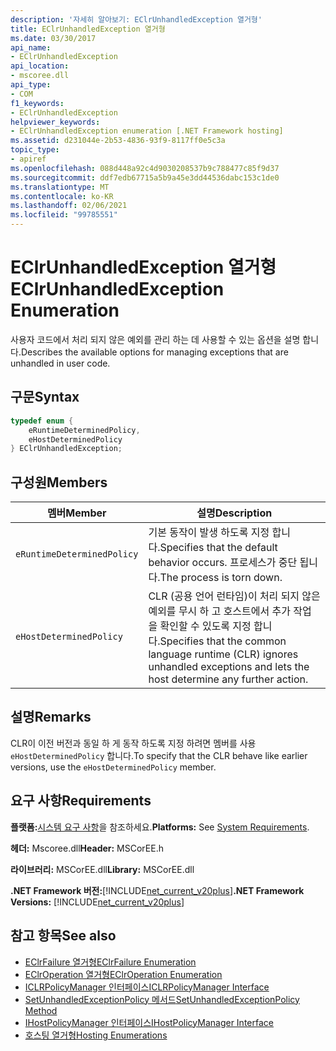 ```yaml
---
description: '자세히 알아보기: EClrUnhandledException 열거형'
title: EClrUnhandledException 열거형
ms.date: 03/30/2017
api_name:
- EClrUnhandledException
api_location:
- mscoree.dll
api_type:
- COM
f1_keywords:
- EClrUnhandledException
helpviewer_keywords:
- EClrUnhandledException enumeration [.NET Framework hosting]
ms.assetid: d231044e-2b53-4836-93f9-8117ff0e5c3a
topic_type:
- apiref
ms.openlocfilehash: 088d448a92c4d9030208537b9c788477c85f9d37
ms.sourcegitcommit: ddf7edb67715a5b9a45e3dd44536dabc153c1de0
ms.translationtype: MT
ms.contentlocale: ko-KR
ms.lasthandoff: 02/06/2021
ms.locfileid: "99785551"
---
```

# <a name="eclrunhandledexception-enumeration"></a><span data-ttu-id="b1fa8-103">EClrUnhandledException 열거형</span><span class="sxs-lookup"><span data-stu-id="b1fa8-103">EClrUnhandledException Enumeration</span></span>

<span data-ttu-id="b1fa8-104">사용자 코드에서 처리 되지 않은 예외를 관리 하는 데 사용할 수 있는 옵션을 설명 합니다.</span><span class="sxs-lookup"><span data-stu-id="b1fa8-104">Describes the available options for managing exceptions that are unhandled in user code.</span></span>  
  
## <a name="syntax"></a><span data-ttu-id="b1fa8-105">구문</span><span class="sxs-lookup"><span data-stu-id="b1fa8-105">Syntax</span></span>  
  
```cpp  
typedef enum {  
    eRuntimeDeterminedPolicy,  
    eHostDeterminedPolicy  
} EClrUnhandledException;  
```  
  
## <a name="members"></a><span data-ttu-id="b1fa8-106">구성원</span><span class="sxs-lookup"><span data-stu-id="b1fa8-106">Members</span></span>  
  
|<span data-ttu-id="b1fa8-107">멤버</span><span class="sxs-lookup"><span data-stu-id="b1fa8-107">Member</span></span>|<span data-ttu-id="b1fa8-108">설명</span><span class="sxs-lookup"><span data-stu-id="b1fa8-108">Description</span></span>|  
|------------|-----------------|  
|`eRuntimeDeterminedPolicy`|<span data-ttu-id="b1fa8-109">기본 동작이 발생 하도록 지정 합니다.</span><span class="sxs-lookup"><span data-stu-id="b1fa8-109">Specifies that the default behavior occurs.</span></span> <span data-ttu-id="b1fa8-110">프로세스가 중단 됩니다.</span><span class="sxs-lookup"><span data-stu-id="b1fa8-110">The process is torn down.</span></span>|  
|`eHostDeterminedPolicy`|<span data-ttu-id="b1fa8-111">CLR (공용 언어 런타임)이 처리 되지 않은 예외를 무시 하 고 호스트에서 추가 작업을 확인할 수 있도록 지정 합니다.</span><span class="sxs-lookup"><span data-stu-id="b1fa8-111">Specifies that the common language runtime (CLR) ignores unhandled exceptions and lets the host determine any further action.</span></span>|  
  
## <a name="remarks"></a><span data-ttu-id="b1fa8-112">설명</span><span class="sxs-lookup"><span data-stu-id="b1fa8-112">Remarks</span></span>  

 <span data-ttu-id="b1fa8-113">CLR이 이전 버전과 동일 하 게 동작 하도록 지정 하려면 멤버를 사용 `eHostDeterminedPolicy` 합니다.</span><span class="sxs-lookup"><span data-stu-id="b1fa8-113">To specify that the CLR behave like earlier versions, use the `eHostDeterminedPolicy` member.</span></span>  
  
## <a name="requirements"></a><span data-ttu-id="b1fa8-114">요구 사항</span><span class="sxs-lookup"><span data-stu-id="b1fa8-114">Requirements</span></span>  

 <span data-ttu-id="b1fa8-115">**플랫폼:**[시스템 요구 사항](../../get-started/system-requirements.md)을 참조하세요.</span><span class="sxs-lookup"><span data-stu-id="b1fa8-115">**Platforms:** See [System Requirements](../../get-started/system-requirements.md).</span></span>  
  
 <span data-ttu-id="b1fa8-116">**헤더:** Mscoree.dll</span><span class="sxs-lookup"><span data-stu-id="b1fa8-116">**Header:** MSCorEE.h</span></span>  
  
 <span data-ttu-id="b1fa8-117">**라이브러리:** MSCorEE.dll</span><span class="sxs-lookup"><span data-stu-id="b1fa8-117">**Library:** MSCorEE.dll</span></span>  
  
 <span data-ttu-id="b1fa8-118">**.NET Framework 버전:**[!INCLUDE[net_current_v20plus](../../../../includes/net-current-v20plus-md.md)]</span><span class="sxs-lookup"><span data-stu-id="b1fa8-118">**.NET Framework Versions:** [!INCLUDE[net_current_v20plus](../../../../includes/net-current-v20plus-md.md)]</span></span>  
  
## <a name="see-also"></a><span data-ttu-id="b1fa8-119">참고 항목</span><span class="sxs-lookup"><span data-stu-id="b1fa8-119">See also</span></span>

- [<span data-ttu-id="b1fa8-120">EClrFailure 열거형</span><span class="sxs-lookup"><span data-stu-id="b1fa8-120">EClrFailure Enumeration</span></span>](eclrfailure-enumeration.md)
- [<span data-ttu-id="b1fa8-121">EClrOperation 열거형</span><span class="sxs-lookup"><span data-stu-id="b1fa8-121">EClrOperation Enumeration</span></span>](eclroperation-enumeration.md)
- [<span data-ttu-id="b1fa8-122">ICLRPolicyManager 인터페이스</span><span class="sxs-lookup"><span data-stu-id="b1fa8-122">ICLRPolicyManager Interface</span></span>](iclrpolicymanager-interface.md)
- [<span data-ttu-id="b1fa8-123">SetUnhandledExceptionPolicy 메서드</span><span class="sxs-lookup"><span data-stu-id="b1fa8-123">SetUnhandledExceptionPolicy Method</span></span>](iclrpolicymanager-setunhandledexceptionpolicy-method.md)
- [<span data-ttu-id="b1fa8-124">IHostPolicyManager 인터페이스</span><span class="sxs-lookup"><span data-stu-id="b1fa8-124">IHostPolicyManager Interface</span></span>](ihostpolicymanager-interface.md)
- [<span data-ttu-id="b1fa8-125">호스팅 열거형</span><span class="sxs-lookup"><span data-stu-id="b1fa8-125">Hosting Enumerations</span></span>](hosting-enumerations.md)
